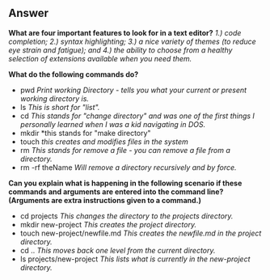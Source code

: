 ## Answer

**What are four important features to look for in a text editor?**
*1.) code completion; 2.) syntax
highlighting; 3.) a nice variety of themes (to reduce eye strain and
fatigue); and 4.) the ability to choose from a healthy selection of
extensions available when you need them.*

**What do the following commands do?**

- pwd *Print working Directory - tells you what your current or present working directory is.*
- ls *This is short for "list".*
- cd *This stands for "change directory" and was one of the first things I personally learned when I was a kid navigating in DOS.*
- mkdir *this stands for "make directory"
- touch *this creates and modifies files in the system*
-  rm *This stands for remove a file - you can remove a file from a directory.*
-  rm -rf theName *Will remove a directory recursively and by force.*

**Can you explain what is happening in the following scenario if these commands and arguments are entered into the command line? (Arguments are extra instructions given to a command.)**

- cd projects *This changes the directory to the projects directory.*
- mkdir new-project *This creates the project directory.*
- touch new-project/newfile.md *This creates the newfile.md in the project directory.*
- cd .. *This moves back one level from the current directory.*
- ls projects/new-project *This lists what is currently in the new-project directory.*

